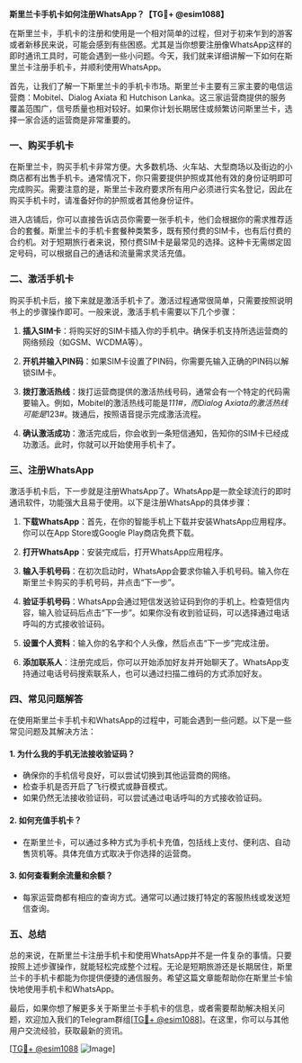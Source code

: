 **斯里兰卡手机卡如何注册WhatsApp？【TG💪+ @esim1088】**

在斯里兰卡，手机卡的注册和使用是一个相对简单的过程，但对于初来乍到的游客或者新移民来说，可能会感到有些困惑。尤其是当你想要注册像WhatsApp这样的即时通讯工具时，可能会遇到一些小问题。今天，我们就来详细讲解一下如何在斯里兰卡注册手机卡，并顺利使用WhatsApp。

首先，让我们了解一下斯里兰卡的手机卡市场。斯里兰卡主要有三家主要的电信运营商：Mobitel、Dialog Axiata 和 Hutchison Lanka。这三家运营商提供的服务覆盖范围广，信号质量也相对较好。如果你计划长期居住或频繁访问斯里兰卡，选择一家合适的运营商是非常重要的。

### 一、购买手机卡

在斯里兰卡，购买手机卡非常方便。大多数机场、火车站、大型商场以及街边的小商店都有出售手机卡。通常情况下，你只需要提供护照或其他有效的身份证明即可完成购买。需要注意的是，斯里兰卡政府要求所有用户必须进行实名登记，因此在购买手机卡时，请准备好你的护照或者其他身份证件。

进入店铺后，你可以直接告诉店员你需要一张手机卡，他们会根据你的需求推荐适合的套餐。斯里兰卡的手机卡套餐种类繁多，既有预付费的SIM卡，也有后付费的合约机。对于短期旅行者来说，预付费SIM卡是最常见的选择。这种卡无需绑定固定号码，可以根据自己的通话和流量需求灵活充值。

### 二、激活手机卡

购买手机卡后，接下来就是激活手机卡了。激活过程通常很简单，只需要按照说明书上的步骤操作即可。一般来说，激活手机卡需要以下几个步骤：

1. **插入SIM卡**：将购买好的SIM卡插入你的手机中。确保手机支持所选运营商的网络频段（如GSM、WCDMA等）。
   
2. **开机并输入PIN码**：如果SIM卡设置了PIN码，你需要先输入正确的PIN码以解锁SIM卡。

3. **拨打激活热线**：拨打运营商提供的激活热线号码，通常会有一个特定的代码需要输入。例如，Mobitel的激活热线可能是*111#，而Dialog Axiata的激活热线可能是*123#。拨通后，按照语音提示完成激活流程。

4. **确认激活成功**：激活完成后，你会收到一条短信通知，告知你的SIM卡已经成功激活。此时，你就可以开始使用手机卡了。

### 三、注册WhatsApp

激活手机卡后，下一步就是注册WhatsApp了。WhatsApp是一款全球流行的即时通讯软件，功能强大且易于使用。以下是注册WhatsApp的具体步骤：

1. **下载WhatsApp**：首先，在你的智能手机上下载并安装WhatsApp应用程序。你可以在App Store或Google Play商店免费下载。

2. **打开WhatsApp**：安装完成后，打开WhatsApp应用程序。

3. **输入手机号码**：在初次启动时，WhatsApp会要求你输入手机号码。输入你在斯里兰卡购买的手机号码，并点击“下一步”。

4. **验证手机号码**：WhatsApp会通过短信发送验证码到你的手机上。检查短信内容，输入验证码后点击“下一步”。如果你没有收到验证码，可以选择通过电话呼叫的方式接收验证码。

5. **设置个人资料**：输入你的名字和个人头像，然后点击“下一步”完成注册。

6. **添加联系人**：注册完成后，你可以开始添加好友并开始聊天了。WhatsApp支持通过电话号码搜索联系人，也可以通过扫描二维码的方式添加好友。

### 四、常见问题解答

在使用斯里兰卡手机卡和WhatsApp的过程中，可能会遇到一些问题。以下是一些常见问题及其解决方法：

#### 1. 为什么我的手机无法接收验证码？

- 确保你的手机信号良好，可以尝试切换到其他运营商的网络。
- 检查手机是否开启了飞行模式或静音模式。
- 如果仍然无法接收验证码，可以尝试通过电话呼叫的方式接收验证码。

#### 2. 如何充值手机卡？

- 在斯里兰卡，可以通过多种方式为手机卡充值，包括线上支付、便利店、自动售货机等。具体充值方式取决于你选择的运营商。

#### 3. 如何查看剩余流量和余额？

- 每家运营商都有相应的查询方式。通常可以通过拨打特定的客服热线或发送短信查询。

### 五、总结

总的来说，在斯里兰卡注册手机卡和使用WhatsApp并不是一件复杂的事情。只要按照上述步骤操作，就能轻松完成整个过程。无论是短期旅游还是长期居住，斯里兰卡的手机卡都能为你提供便捷的通信服务。希望这篇文章能帮助你在斯里兰卡愉快地使用手机卡和WhatsApp。

最后，如果你想了解更多关于斯里兰卡手机卡的信息，或者需要帮助解决相关问题，欢迎加入我们的Telegram群组[[TG💪+ @esim1088](https://t.me/s/esim1088)]。在这里，你可以与其他用户交流经验，获取最新的资讯。

[[TG💪+ @esim1088](https://t.me/s/esim1088) ![Image](https://i.postimg.cc/4NQfJmqS/Snipaste-2025-05-13-00-14-12.png)]